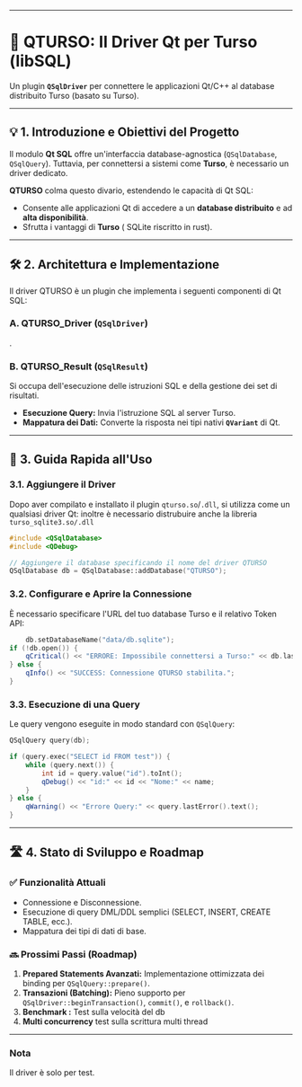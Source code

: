 

-----

# 🚀 QTURSO: Il Driver Qt per Turso (libSQL)

Un plugin **`QSqlDriver`** per connettere le applicazioni Qt/C++ al database distribuito Turso (basato su Turso).

-----

## 💡 1. Introduzione e Obiettivi del Progetto

Il modulo **Qt SQL** offre un'interfaccia database-agnostica (`QSqlDatabase`, `QSqlQuery`). Tuttavia, per connettersi a sistemi come **Turso**, è necessario un driver dedicato.

**QTURSO** colma questo divario, estendendo le capacità di Qt SQL:

  * Consente alle applicazioni Qt di accedere a un **database distribuito** e ad **alta disponibilità**.
  * Sfrutta i vantaggi di **Turso** ( SQLite riscritto in rust).

-----

## 🛠️ 2. Architettura e Implementazione

Il driver QTURSO è un plugin che implementa i seguenti componenti di Qt SQL:

### A. QTURSO\_Driver (`QSqlDriver`)
.

### B. QTURSO\_Result (`QSqlResult`)

Si occupa dell'esecuzione delle istruzioni SQL e della gestione dei set di risultati.

  * **Esecuzione Query:** Invia l'istruzione SQL al server Turso.
  * **Mappatura dei Dati:** Converte la risposta  nei tipi nativi **`QVariant`** di Qt.

-----

## 🔌 3. Guida Rapida all'Uso

### 3.1. Aggiungere il Driver

Dopo aver compilato e installato il plugin `qturso.so`/`.dll`, si utilizza come un qualsiasi driver Qt:
inoltre è necessario distrubuire anche la libreria `turso_sqlite3.so/.dll`
```cpp
#include <QSqlDatabase>
#include <QDebug>

// Aggiungere il database specificando il nome del driver QTURSO
QSqlDatabase db = QSqlDatabase::addDatabase("QTURSO"); 
```

### 3.2. Configurare e Aprire la Connessione

È necessario specificare l'URL del tuo database Turso e il relativo Token API:

```cpp
    db.setDatabaseName("data/db.sqlite");
if (!db.open()) {
    qCritical() << "ERRORE: Impossibile connettersi a Turso:" << db.lastError().text();
} else {
    qInfo() << "SUCCESS: Connessione QTURSO stabilita.";
}
```

### 3.3. Esecuzione di una Query

Le query vengono eseguite in modo standard con `QSqlQuery`:

```cpp
QSqlQuery query(db);

if (query.exec("SELECT id FROM test")) {
    while (query.next()) {
        int id = query.value("id").toInt();
        qDebug() << "id:" << id << "Nome:" << name;
    }
} else {
    qWarning() << "Errore Query:" << query.lastError().text();
}
```

-----

## 🛣️ 4. Stato di Sviluppo e Roadmap

### ✅ Funzionalità Attuali

  * Connessione e Disconnessione.
  * Esecuzione di query DML/DDL semplici (SELECT, INSERT, CREATE TABLE, ecc.).
  * Mappatura dei tipi di dati di base.

### 🔜 Prossimi Passi (Roadmap)

1.  **Prepared Statements Avanzati:** Implementazione ottimizzata dei binding per `QSqlQuery::prepare()`.
2.  **Transazioni (Batching):** Pieno supporto per `QSqlDriver::beginTransaction()`, `commit()`, e `rollback()`.
3.  **Benchmark :** Test sulla velocità del db
4. **Multi concurrency** test sulla scrittura multi thread

-----
### Nota ###
Il driver è solo per test.


